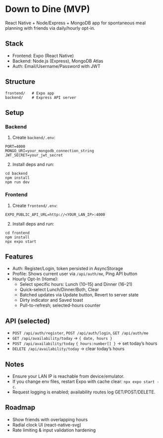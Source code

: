 # Down to Dine (MVP)

React Native + Node/Express + MongoDB app for spontaneous meal planning with friends via daily/hourly opt-in.

## Stack
- Frontend: Expo (React Native)
- Backend: Node.js (Express), MongoDB Atlas
- Auth: Email/Username/Password with JWT

## Structure
```
frontend/   # Expo app
backend/    # Express API server
```

## Setup
### Backend
1. Create `backend/.env`:
```
PORT=4000
MONGO_URI=your_mongodb_connection_string
JWT_SECRET=your_jwt_secret
```
2. Install deps and run:
```
cd backend
npm install
npm run dev
```

### Frontend
1. Create `frontend/.env`:
```
EXPO_PUBLIC_API_URL=http://<YOUR_LAN_IP>:4000
```
2. Install deps and run:
```
cd frontend
npm install
npx expo start
```

## Features
- Auth: Register/Login, token persisted in AsyncStorage
- Profile: Shows current user via `/api/auth/me`, Ping API button
- Hourly Opt-In (Home):
  - Select specific hours: Lunch (10–15) and Dinner (16–21)
  - Quick-select Lunch/Dinner/Both, Clear
  - Batched updates via Update button, Revert to server state
  - Dirty indicator and Saved toast
  - Pull-to-refresh; selected-hours counter

## API (selected)
- `POST /api/auth/register`, `POST /api/auth/login`, `GET /api/auth/me`
- `GET /api/availability/today` → `{ date, hours }`
- `POST /api/availability/today` `{ hours:number[] }` → set today’s hours
- `DELETE /api/availability/today` → clear today’s hours

## Notes
- Ensure your LAN IP is reachable from device/emulator.
- If you change env files, restart Expo with cache clear: `npx expo start -c`.
- Request logging is enabled; availability routes log GET/POST/DELETE.

## Roadmap
- Show friends with overlapping hours
- Radial clock UI (react-native-svg)
- Rate limiting & input validation hardening
